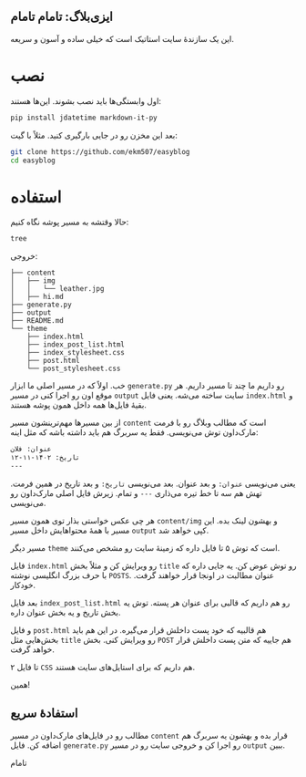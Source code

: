 ایزی‌بلاگ: تامام تامام
---

این یک سازندهٔ سایت استاتیک است که خیلی ساده و آسون و سریعه.

# نصب

اول وابستگی‌ها باید نصب بشوند. این‌ها هستند:

```bash
pip install jdatetime markdown-it-py
```

بعد این مخزن رو در جایی بارگیری کنید. مثلاً با گیت:

```bash
git clone https://github.com/ekm507/easyblog
cd easyblog
```

# استفاده

حالا وقتشه به مسیر پوشه نگاه کنیم:
```bash
tree
```
خروجی:
```
├── content
│   ├── img
│   │   └── leather.jpg
│   ├── hi.md
├── generate.py
├── output
├── README.md
└── theme
    ├── index.html
    ├── index_post_list.html
    ├── index_stylesheet.css
    ├── post.html
    └── post_stylesheet.css
```

خب. اولاً که در مسیر اصلی ما ابزار `generate.py` رو داریم ما چند تا مسیر داریم. هر موقع اون رو اجرا کنی در مسیر `output` سایت ساخته می‌شه. یعنی فایل `index.html` و بقیهٔ فایل‌ها همه داخل همون پوشه هستند.

از بین مسیرها مهم‌ترینشون مسیر `content` است که مطالب وبلاگ رو با فرمت مارک‌داون توش می‌نویسی. فقط یه سربرگ هم باید داشته باشه که مثل اینه:

```md
عنوان: فلان
تاریخ: ۱۴۰۲-۱۱-۱۲
---
```

یعنی می‌نویسی `عنوان:` و بعد عنوان. بعد می‌نویسی `تاریخ:` و بعد تاریخ در همین فرمت. تهش هم سه تا خط تیره می‌ذاری `---` و تمام. زیرش فایل اصلی مارک‌داون رو می‌نویسی.

هر چی عکس خواستی بذار توی همون مسیر `content/img` و بهشون لینک بده. این مسیر با همهٔ محتواهایش داخل مسیر `output` کپی خواهد شد.

مسیر دیگر `theme` است که توش ۵ تا فایل داره که زمینهٔ سایت رو مشخص می‌کنند.

فایل `index.html` رو ویرایش کن و مثلاً بخش `title` رو توش عوض کن. یه جایی داره که با حرف بزرگ انگلیسی نوشته `POSTS`. عنوان مطالبت در اونجا قرار خواهند گرفت. خودکار.

بعد فایل `index_post_list.html` رو هم داریم که قالبی برای عنوان هر پسته. توش یه بخش تاریخ و یه بخش عنوان داره.

و فایل `post.html` هم قالبیه که خود پست داخلش قرار می‌گیره. در این هم باید بخش‌هایی مثل `title` رو ویرایش کنی. بخش `POST` هم جاییه که متن پست داخلش قرار خواهد گرفت.

۲ تا فایل `CSS` هم داریم که برای استایل‌های سایت هستند.

همین!

## استفادهٔ سریع

مطالب رو در فایل‌های مارک‌داون در مسیر `content` قرار بده و بهشون یه سربرگ هم اضافه کن. فایل `generate.py` رو اجرا کن و خروجی سایت رو در مسیر `output` ببین.

تامام